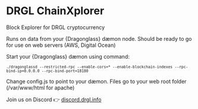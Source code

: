 # DRGL ChainXplorer
Block Explorer for DRGL cryptocurrency

Runs on data from your {Dragonglass} dæmon node. Should be ready to go for use on web servers (AWS, Digital Ocean)

Start your {Dragonglass} dæmon using command:

<sup>```./dragonglassd --restricted-rpc --enable-cors=* --enable-blockchain-indexes --rpc-bind-ip=0.0.0.0 --rpc-bind-port=18180```</sup>

Change config.js to point to your dæmon. Files go to your web root folder (/var/www/html for apache)

Join us on Discord :point_right:  [discord.drgl.info](http://discord.drgl.info)
